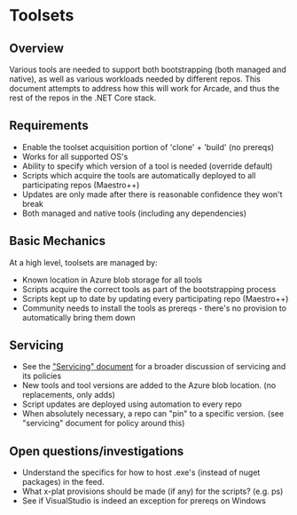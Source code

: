 # Toolsets

## Overview
Various tools are needed to support both bootstrapping (both managed and native), as well as various workloads needed by different repos.  This document attempts to address how this will work for Arcade, and thus the rest of the repos in the .NET Core stack.

## Requirements
* Enable the toolset acquisition portion of 'clone' + 'build' (no prereqs)
* Works for all supported OS's 
* Ability to specify which version of a tool is needed (override default)
* Scripts which acquire the tools are automatically deployed to all participating repos  (Maestro++)
* Updates are only made after there is reasonable confidence they won't break 
* Both managed and native tools (including any dependencies)

## Basic Mechanics
At a high level, toolsets are managed by:
* Known location in Azure blob storage for all tools
* Scripts acquire the correct tools as part of the bootstrapping process
* Scripts kept up to date by updating every participating repo (Maestro++)
* Community needs to install the tools as prereqs - there's no provision to automatically bring them down

## Servicing
* See the ["Servicing" document](Documentation/Servicing.md) for a broader discussion of servicing and its policies
* New tools and tool versions are added to the Azure blob location.  (no replacements, only adds)
* Script updates are deployed using automation to every repo
* When absolutely necessary, a repo can "pin" to a specific version.  (see "servicing" document for policy around this)

## Open questions/investigations
* Understand the specifics for how to host .exe's (instead of nuget packages) in the feed.
* What x-plat provisions should be made (if any) for the scripts?  (e.g. ps)
* See if VisualStudio is indeed an exception for prereqs on Windows